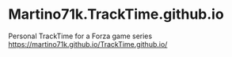 # Martino71k.TrackTime.github.io
Personal TrackTime for a Forza game series
https://martino71k.github.io/TrackTime.github.io/
